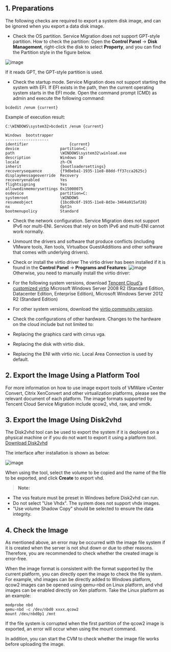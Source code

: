 ## 1. Preparations
The following checks are required to export a system disk image, and can be ignored when you export a data disk image.
- Check the OS partition. Service Migration does not support GPT-style partition.
How to check the partition:
Open the **Control Panel** -> **Disk Management**, right-click the disk to select **Property**, and you can find the Partition style in the figure below.

![image](https://main.qcloudimg.com/raw/dc4610c7d81769f0d53fa8961777c1eb.png)

If it reads GPT, the GPT-style partition is used.

- Check the startup mode. Service Migration does not support starting the system with EFI.
If EFI exists in the path, then the current operating system starts in the EFI mode.
Open the command prompt (CMD) as admin and execute the following command:
```
bcdedit /enum {current}
```

Example of execution result:
```
C:\WINDOWS\system32>bcdedit /enum {current}

Windows  bootstrapper
-------------------
identifier                  {current}
device                  partition=C:
path                    \WINDOWS\system32\winload.exe
description             Windows 10
locale                  zh-CN
inherit                 {bootloadersettings}
recoverysequence        {f9dbeba1-1935-11e8-88dd-ff37cca2625c}
displaymessageoverride  Recovery
recoveryenabled         Yes
flightsigning           Yes
allowedinmemorysettings 0x15000075
osdevice                partition=C:
systemroot              \WINDOWS
resumeobject            {1bcd0c6f-1935-11e8-8d3e-3464a915af28}
nx                      OptIn
bootmenupolicy          Standard
```

- Check the network configuration. Service Migration does not support IPv6 nor multi-ENI. Services that rely on both IPv6 and multi-ENI cannot work normally.

- Unmount the drivers and software that produce conflicts (including VMware tools, Xen tools, Virtualbox GuestAdditions and other software that comes with underlying drivers).

- Check or install the virtio driver
The virtio driver has been installed if it is found in the **Control Panel** -> **Programs and Features**:
![image](https://main.qcloudimg.com/raw/e297e855fa8fa09137ab3a4b0bc9a583.jpg)
Otherwise, you need to manually install the virtio driver:
 - For the following system versions, download [Tencent Cloud's customized virtio](http://windowsvirtio-10016717.file.myqcloud.com/InstallQCloud.exe?_ga=1.44298212.1367540472.1504757536)
Microsoft Windows Server 2008 R2 (Standard Edition, Datacenter Edition, Enterprise Edition), Microsoft Windows Server 2012 R2 (Standard Edition)
 - For other system versions, download the [virtio community version](https://www.linux-kvm.org/page/WindowsGuestDrivers/Download_Drivers).

- Check the configurations of other hardware. Changes to the hardware on the cloud include but not limited to:
 - Replacing the graphics card with cirrus vga.
 - Replacing the disk with virtio disk.
 - Replacing the ENI with virtio nic. Local Area Connection is used by default.

## 2. Export the Image Using a Platform Tool
For more information on how to use image export tools of VMWare vCenter Convert, Citrix XenConvert and other virtualization platforms, please see the relevant document of each platform. The image formats supported by Tencent Cloud Service Migration include qcow2, vhd, raw, and vmdk.

## 3. Export the Image Using Disk2vhd
The Disk2vhd tool can be used to export the system if it is deployed on a physical machine or if you do not want to export it using a platform tool.
[Download Disk2vhd](https://download.sysinternals.com/files/Disk2vhd.zip)

The interface after installation is shown as below:

![image](https://main.qcloudimg.com/raw/68d9c4e5e7db49c4cefdd3785ce9b68d.jpg)

When using the tool, select the volume to be copied and the name of the file to be exported, and click **Create** to export vhd.

> **Note:**
- The vss feature must be preset in Windows before Disk2vhd can run.
- Do not select "Use Vhdx". The system does not support vhdx images.
- "Use volume Shadow Copy" should be selected to ensure the data integrity.

## 4. Check the Image
As mentioned above, an error may be occurred with the image file system if it is created when the server is not shut down or due to other reasons. Therefore, you are recommended to check whether the created image is error-free.

When the image format is consistent with the format supported by the current platform, you can directly open the image to check the file system. For example, vhd images can be directly added to Windows platform, qcow2 images can be opened using qemu-nbd on Linux platform, and vhd images can be enabled directly on Xen platform. Take the Linux platform as an example:
```
modprobe nbd
qemu-nbd -c /dev/nbd0 xxxx.qcow2
mount /dev/nbd0p1 /mnt
```
If the file system is corrupted when the first partition of the qcow2 image is exported, an error will occur when using the mount command.

In addition, you can start the CVM to check whether the image file works before uploading the image.

